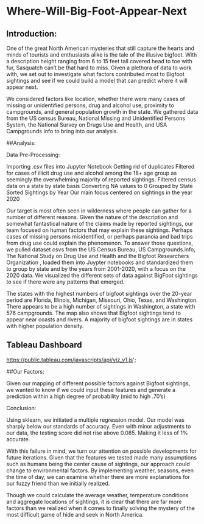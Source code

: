 # Where-Will-Big-Foot-Appear-Next

## Introduction:


One of the great North American mysteries that still capture the hearts and minds of tourists and enthusiasts alike is the tale of the illusive bigfoot. With a description height ranging from 6 to 15 feet tall covered head to toe with fur, Sasquatch can’t be that hard to miss. Given a plethora of data to work with, we set out to investigate what factors contributed most to Bigfoot sightings and see if we could build a model that can predict where it will appear next.

We considered factors like location, whether there were many cases of missing or unidentified persons, drug and alcohol use, proximity to campgrounds, and general population growth in the state. We gathered data from the US census Bureau, National Missing and Unidentified Persons System, the National Survey on Drugs Use and Health, and USA Campgrounds Info to bring into our analysis.


##Analysis:

Data Pre-Processing:

Importing .csv files into Jupyter Notebook
Getting rid of duplicates
Filtered for cases of illicit drug use and alcohol among the 18+ age group as seemingly the overwhelming majority of reported sightings.
Filtered census data on a state by state basis
Converting NA values to 0
Grouped by State
Sorted Sightings by Year
Our main focus centered on sightings in the year 2020


Our target is most often seen in wilderness where people can gather for a number of different reasons. Given the nature of the description and somewhat fantastical nature of the claims made by reported sightings, our team focused on human factors that may explain these sightings. Perhaps cases of missing persons misidentified, or perhaps paranoia and bad trips from drug use could explain the phenomenon. To answer those questions, we pulled dataset csvs from the US Census Bureau, US Campgrounds.info, The National Study on Drug Use and Health and the Bigfoot Researchers Organization , loaded them into Juypter notebooks and standardized them to group by state and by the years from 2001-2020, with a focus on the 2020 data. We visualized the different sets of data against BigFoot sightings to see if there were any patterns that emerged.

The states with the highest numbers of bigfoot sightings over the 20-year period are Florida, Illinois, Michigan, Missouri, Ohio, Texas, and Washington. There appears to be a high number of sightings in Washington, a state with 576 campgrounds. The map also shows that Bigfoot sightings tend to appear near coasts and rivers. A majority of bigfoot sightings are in states with higher population density.
                
## Tableau Dashboard                
https://public.tableau.com/javascripts/api/viz_v1.js';               


##Our Factors:


Given our mapping of different possible factors against Bigfoot sightings, we wanted to know if we could input these features and generate a prediction within a high degree of probability (mid to high .70’s)


Conclusion:


Using sklearn, we initiated a multiple regression model. Our model was sharply below our standards of accuracy. Even with minor adjustments to our data, the testing score did not rise above 0.085. Making it less of 1% accurate.

With this failure in mind, we turn our attention on possible developments for future iterations. Given that the features we tested made many assumptions such as humans being the center cause of sightings, our approach could change to environmental factors. By implementing weather, seasons, even the time of day, we can examine whether there are more explanations for our fuzzy friend than we initially realized.

Though we could calculate the average weather, temperature conditions and aggregate locations of sightings, it is clear that there are far more factors than we realized when it comes to finally solving the mystery of the most difficult game of hide and seek in North America.
